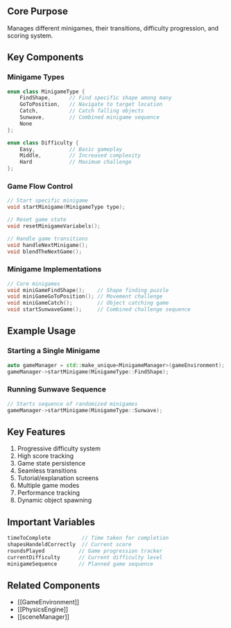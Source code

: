 ## Core Purpose
Manages different minigames, their transitions, difficulty progression, and scoring system.

## Key Components

### Minigame Types
```cpp
enum class MinigameType {
    FindShape,      // Find specific shape among many
    GoToPosition,   // Navigate to target location
    Catch,          // Catch falling objects
    Sunwave,        // Combined minigame sequence
    None           
};

enum class Difficulty {
    Easy,           // Basic gameplay
    Middle,         // Increased complexity
    Hard            // Maximum challenge
};
```

### Game Flow Control
```cpp
// Start specific minigame
void startMinigame(MinigameType type);

// Reset game state
void resetMinigameVariabels();

// Handle game transitions
void handleNextMinigame();
void blendTheNextGame();
```

### Minigame Implementations
```cpp
// Core minigames
void miniGameFindShape();    // Shape finding puzzle
void miniGameGoToPosition(); // Movement challenge
void miniGameCatch();        // Object catching game
void startSunwaveGame();     // Combined challenge sequence
```

## Example Usage

### Starting a Single Minigame
```cpp
auto gameManager = std::make_unique<MinigameManager>(gameEnvironment);
gameManager->startMinigame(MinigameType::FindShape);
```

### Running Sunwave Sequence
```cpp
// Starts sequence of randomized minigames
gameManager->startMinigame(MinigameType::Sunwave);
```

## Key Features
1. Progressive difficulty system
2. High score tracking
3. Game state persistence
4. Seamless transitions
5. Tutorial/explanation screens
6. Multiple game modes
7. Performance tracking
8. Dynamic object spawning

## Important Variables
```cpp
timeToComplete          // Time taken for completion
shapesHandeldCorrectly  // Current score
roundsPlayed           // Game progression tracker
currentDifficulty      // Current difficulty level
minigameSequence       // Planned game sequence
```

## Related Components
- [[GameEnvironment]]
- [[PhysicsEngine]]
- [[sceneManager]]